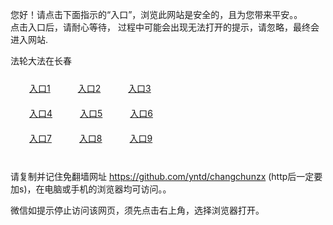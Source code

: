 您好！请点击下面指示的“入口”，浏览此网站是安全的，且为您带来平安。。 <br/>
点击入口后，请耐心等待， 过程中可能会出现无法打开的提示，请忽略，最终会进入网站. </br>

法轮大法在长春<br/>
<div style="padding:10px"><a style="margin:20px" target="_blank" href="https://dw7h5wmzoz767.cloudfront.net/2Qpsp?cqlxghel" id="ccLink1" rel="nofollow">入口1</a> <a target="_blank" style="margin:20px" href="https://dqmtovobw3grc.cloudfront.net/2Qpsp?fqrzuwg" id="ccLink2" rel="nofollow">入口2</a> <a style="margin:20px" target="_blank" href="https://dlp4x9m664qxg.cloudfront.net/2Qpsp?vjztpvd" id="ccLink3" rel="nofollow">入口3</a></div>

<div style="padding:10px" ><a style="margin:20px" target="_blank" href="https://dw7h5wmzoz767.cloudfront.net/2Qpsp?cqlxghel" id="ccLink4" rel="nofollow">入口4</a> <a style="margin:20px" href="https://dqmtovobw3grc.cloudfront.net/2Qpsp?fqrzuwg" target="_blank" id="ccLink5" rel="nofollow">入口5</a> <a style="margin:20px" href="https://dlp4x9m664qxg.cloudfront.net/2Qpsp?vjztpvd" target="_blank" id="ccLink6" rel="nofollow">入口6</a></div>

<div style="padding:10px"><a style="margin:20px" target="_blank" href="https://dw7h5wmzoz767.cloudfront.net/2Qpsp?cqlxghel" id="ccLink7" rel="nofollow">入口7</a> <a style="margin:20px" href="https://dqmtovobw3grc.cloudfront.net/2Qpsp?fqrzuwg" target="_blank" id="ccLink8" rel="nofollow">入口8</a> <a style="margin:20px" target="_blank" href="https://dlp4x9m664qxg.cloudfront.net/2Qpsp?vjztpvd" id="ccLink9" rel="nofollow">入口9</a></div>

<br/>



请复制并记住免翻墙网址 https://github.com/yntd/changchunzx (http后一定要加s)，在电脑或手机的浏览器均可访问。。<br/>

微信如提示停止访问该网页，须先点击右上角，选择浏览器打开。
